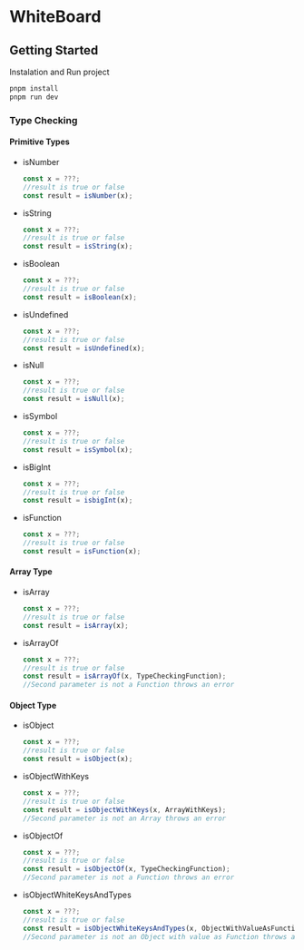 # WhiteBoard
## Getting Started
Instalation and Run project
```sh
pnpm install
pnpm run dev 
```
### Type Checking
#### Primitive Types
* isNumber
    ```javascript
    const x = ???;
    //result is true or false
    const result = isNumber(x);
    ```
* isString
    ```javascript
    const x = ???;
    //result is true or false
    const result = isString(x);
    ```
* isBoolean
     ```javascript
    const x = ???;
    //result is true or false
    const result = isBoolean(x);
    ```
* isUndefined
    ```javascript
    const x = ???;
    //result is true or false
    const result = isUndefined(x);
    ```
* isNull
     ```javascript
    const x = ???;
    //result is true or false
    const result = isNull(x);
    ```
* isSymbol
    ```javascript
    const x = ???;
    //result is true or false
    const result = isSymbol(x);
    ```
* isBigInt
    ```javascript
    const x = ???;
    //result is true or false
    const result = isbigInt(x);
    ```
* isFunction
    ```javascript
    const x = ???;
    //result is true or false
    const result = isFunction(x);
    ```
#### Array Type
* isArray
    ```javascript
    const x = ???;
    //result is true or false
    const result = isArray(x);
    ```
* isArrayOf
     ```javascript
    const x = ???;
    //result is true or false
    const result = isArrayOf(x, TypeCheckingFunction);
    //Second parameter is not a Function throws an error
    ```
#### Object Type
* isObject
     ```javascript
    const x = ???;
    //result is true or false
    const result = isObject(x);
    ```
* isObjectWithKeys
     ```javascript
    const x = ???;
    //result is true or false
    const result = isObjectWithKeys(x, ArrayWithKeys);
    //Second parameter is not an Array throws an error
    ```
* isObjectOf
    ```javascript
    const x = ???;
    //result is true or false
    const result = isObjectOf(x, TypeCheckingFunction);
    //Second parameter is not a Function throws an error
    ```
* isObjectWhiteKeysAndTypes
    ```javascript
    const x = ???;
    //result is true or false
    const result = isObjectWhiteKeysAndTypes(x, ObjectWithValueAsFunction);
    //Second parameter is not an Object with value as Function throws an error
    ```
